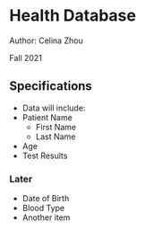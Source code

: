 # Health Database

Author: Celina Zhou

Fall 2021


## Specifications

* Data will include:
* Patient Name
  + First Name
  + Last Name
* Age
* Test Results

### Later
* Date of Birth
* Blood Type
* Another item
